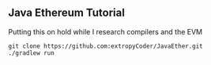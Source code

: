 ## Java Ethereum Tutorial
Putting this on hold while I research compilers and the EVM

```
git clone https://github.com:extropyCoder/JavaEther.git
./gradlew run
```

